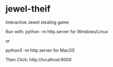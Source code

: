 # jewel-theif
Interactive Jewel stealing game


Run with: 
python -m http.server for Windows/Linux

or 

python3 -m http.server for MacOS


Then Click: 
http://localhost:8000
